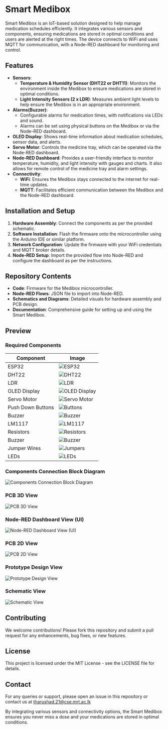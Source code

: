 # Smart Medibox

Smart Medibox is an IoT-based solution designed to help manage medication schedules efficiently. It integrates various sensors and components, ensuring medications are stored in optimal conditions and users are alerted at the right times. The device connects to WiFi and uses MQTT for communication, with a Node-RED dashboard for monitoring and control.

## Features

- **Sensors**:
  - **Temperature & Humidity Sensor (DHT22 or DHT11)**: Monitors the environment inside the Medibox to ensure medications are stored in optimal conditions.
  - **Light Intensity Sensors (2 x LDR)**: Measures ambient light levels to help ensure the Medibox is in an appropriate environment.
- **Alarms(Buzzer)**:
  - Configurable alarms for medication times, with notifications via LEDs and sound.
  - Alarms can be set using physical buttons on the Medibox or via the Node-RED dashboard.
- **OLED Display**: Shows real-time information about medication schedules, sensor data, and alerts.
- **Servo Motor**: Controls the medicine tray, which can be operated via the Node-RED dashboard.
- **Node-RED Dashboard**: Provides a user-friendly interface to monitor temperature, humidity, and light intensity with gauges and charts. It also allows for remote control of the medicine tray and alarm settings.
- **Connectivity**:
  - **WiFi**: Ensures the Medibox stays connected to the internet for real-time updates.
  - **MQTT**: Facilitates efficient communication between the Medibox and the Node-RED dashboard.

## Installation and Setup

1. **Hardware Assembly**: Connect the components as per the provided schematic.
2. **Software Installation**: Flash the firmware onto the microcontroller using the Arduino IDE or similar platform.
3. **Network Configuration**: Update the firmware with your WiFi credentials and MQTT broker details.
4. **Node-RED Setup**: Import the provided flow into Node-RED and configure the dashboard as per the instructions.

## Repository Contents

- **Code**: Firmware for the Medibox microcontroller.
- **Node-RED Flows**: JSON file to import into Node-RED.
- **Schematics and Diagrams**: Detailed visuals for hardware assembly and PCB design.
- **Documentation**: Comprehensive guide for setting up and using the Smart Medibox.

## Preview

### Required Components
| Component | Image |
| --------- | ----- |
| ESP32     | ![ESP32](https://github.com/TharushaDinujaya/Smart-Medibox-Control-System/blob/main/docs/ESP32.jpeg) |
| DHT22     | ![DHT22](https://github.com/TharushaDinujaya/Smart-Medibox-Control-System/blob/main/docs/DHT22.jpeg) |
| LDR     | ![LDR](https://github.com/TharushaDinujaya/Smart-Medibox-Control-System/blob/main/docs/LDR.jpeg) |
| OLED Display     | ![OLED Display](https://github.com/TharushaDinujaya/Smart-Medibox-Control-System/blob/main/docs/OLED.jpeg) |
| Servo Motor     | ![Servo Motor](https://github.com/TharushaDinujaya/Smart-Medibox-Control-System/blob/main/docs/Servo.jpeg) |
| Push Down Buttons     | ![Buttons](https://github.com/TharushaDinujaya/Smart-Medibox-Control-System/blob/main/docs/button.jpg) |
| Buzzer     | ![Buzzer](https://github.com/TharushaDinujaya/Smart-Medibox-Control-System/blob/main/docs/buzzer.jpeg) |
| LM1117     | ![LM1117](https://github.com/TharushaDinujaya/Smart-Medibox-Control-System/blob/main/docs/LM1117.jpeg) |
| Resistors     | ![Resistors](https://github.com/TharushaDinujaya/Smart-Medibox-Control-System/blob/main/docs/Resistors.jpg) |
| Buzzer     | ![Buzzer](https://github.com/TharushaDinujaya/Smart-Medibox-Control-System/blob/main/docs/buzzer.jpeg) |
| Jumper Wires     | ![Jumpers](https://github.com/TharushaDinujaya/Smart-Medibox-Control-System/blob/main/docs/Jumpers.jpg) |
| LEDs     | ![LEDs](https://github.com/TharushaDinujaya/Smart-Medibox-Control-System/blob/main/docs/LED.jpeg) |

### Components Connection Block Diagram

![Components Connection Block Diagram](https://github.com/TharushaDinujaya/Smart-Medibox-Control-System/blob/main/docs/BlockDiagram.png)

### PCB 3D View

![PCB 3D View](https://github.com/TharushaDinujaya/Smart-Medibox-Control-System/blob/main/docs/Circuit.png)

### Node-RED Dashboard View (UI)

![Node-RED Dashboard View (UI)](https://github.com/TharushaDinujaya/Smart-Medibox-Control-System/blob/main/docs/Dashboard.png)

### PCB 2D View

![PCB 2D View](https://github.com/TharushaDinujaya/Smart-Medibox-Control-System/blob/main/docs/PCB.png)

### Prototype Design View

![Prototype Design View](https://github.com/TharushaDinujaya/Smart-Medibox-Control-System/blob/main/docs/Prototype%20circuit.png)

### Schematic View

![Schematic View](https://github.com/TharushaDinujaya/Smart-Medibox-Control-System/blob/main/docs/Schematic.png)

## Contributing

We welcome contributions! Please fork this repository and submit a pull request for any enhancements, bug fixes, or new features.

## License

This project is licensed under the MIT License - see the LICENSE file for details.

## Contact

For any queries or support, please open an issue in this repository or contact us at tharushad.21@cse.mrt.ac.lk

By integrating various sensors and connectivity options, the Smart Medibox ensures you never miss a dose and your medications are stored in optimal conditions.
